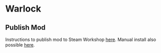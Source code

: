 # Warlock

## Publish Mod

Instructions to publish mod to Steam Workshop [here](https://ck3.paradoxwikis.com/Modding#Uploading.2Fupdating_a_mod). Manual install also possible [here](https://ck3.paradoxwikis.com/Modding#Installing_mods_manually).
